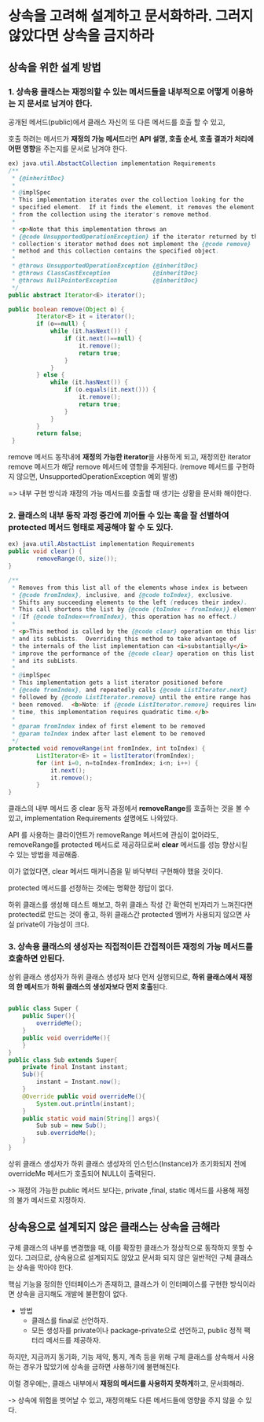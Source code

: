# 상속을 고려해 설계하고 문서화하라. 그러지 않았다면 상속을 금지하라

## 상속을 위한 설계 방법
### 1. 상속용 클래스는 재정의할 수 있는 메서드들을 내부적으로 어떻게 이용하는 지 문서로 남겨야 한다.
공개된 메서드(public)에서 클래스 자신의 또 다른 메서드를 호출 할 수 있고,

호출 하려는 메서드가 **재정의 가능 메서드**라면 **API 설명, 호출 순서, 호출 결과가 처리에 어떤 영향**을 주는지를 문서로 남겨야 한다.

```java
ex) java.util.AbstactCollection implementation Requirements
/**
 * {@inheritDoc}
 *
 * @implSpec
 * This implementation iterates over the collection looking for the
 * specified element.  If it finds the element, it removes the element
 * from the collection using the iterator's remove method.
 *
 * <p>Note that this implementation throws an
 * {@code UnsupportedOperationException} if the iterator returned by this
 * collection's iterator method does not implement the {@code remove}
 * method and this collection contains the specified object.
 *
 * @throws UnsupportedOperationException {@inheritDoc}
 * @throws ClassCastException            {@inheritDoc}
 * @throws NullPointerException          {@inheritDoc}
 */
public abstract Iterator<E> iterator();

public boolean remove(Object o) {
        Iterator<E> it = iterator();
        if (o==null) {
            while (it.hasNext()) {
                if (it.next()==null) {
                    it.remove();
                    return true;
                }
            }
        } else {
            while (it.hasNext()) {
                if (o.equals(it.next())) {
                    it.remove();
                    return true;
                }
            }
        }
        return false;
 }
```
remove 메서드 동작내에 **재정의 가능한 iterator**을 사용하게 되고,
재정의한 iterator remove 메서드가 해당 remove 메서드에 영향을 주게된다.
(remove 메서드를 구현하지 않으면, UnsupportedOperationException 예외 발생)

=> 내부 구현 방식과 재정의 가능 메서드를 호출할 때 생기는 상황을 문서화 해야한다.

### 2. 클래스의 내부 동작 과정 중간에 끼어들 수 있는 훅을 잘 선별하여 protected 메서드 형태로 제공해야 할 수 도 있다.

```java
ex) java.util.AbstactList implementation Requirements
public void clear() {
        removeRange(0, size());
}

/**
 * Removes from this list all of the elements whose index is between
 * {@code fromIndex}, inclusive, and {@code toIndex}, exclusive.
 * Shifts any succeeding elements to the left (reduces their index).
 * This call shortens the list by {@code (toIndex - fromIndex)} elements.
 * (If {@code toIndex==fromIndex}, this operation has no effect.)
 *
 * <p>This method is called by the {@code clear} operation on this list
 * and its subLists.  Overriding this method to take advantage of
 * the internals of the list implementation can <i>substantially</i>
 * improve the performance of the {@code clear} operation on this list
 * and its subLists.
 *
 * @implSpec
 * This implementation gets a list iterator positioned before
 * {@code fromIndex}, and repeatedly calls {@code ListIterator.next}
 * followed by {@code ListIterator.remove} until the entire range has
 * been removed.  <b>Note: if {@code ListIterator.remove} requires linear
 * time, this implementation requires quadratic time.</b>
 *
 * @param fromIndex index of first element to be removed
 * @param toIndex index after last element to be removed
 */
protected void removeRange(int fromIndex, int toIndex) {
        ListIterator<E> it = listIterator(fromIndex);
        for (int i=0, n=toIndex-fromIndex; i<n; i++) {
            it.next();
            it.remove();
        }
}
```

클래스의 내부 메서드 중 clear 동작 과정에서 **removeRange**를 호출하는 것을 볼 수 있고, implementation Requirements 설명에도 나와있다.

API 를 사용하는 클라이언트가 removeRange 메서드에 관심이 없어라도,
removeRange를 protected 메서드로 제공하므로써 **clear** 메서드를 성능 향상시킬 수 있는 방법을 제공해줌.

이가 없었다면, clear 메서드 매커니즘을 밑 바닥부터 구현해야 했을 것이다.

protected 메서드를 선정하는 것에는 명확한 정답이 없다.

하위 클래스를 생성해 테스트 해보고, 하위 클래스 작성 간 확연히 빈자리가 느껴진다면 protected로 만드는 것이 좋고,
하위 클래스간 protected 멤버가 사용되지 않으면 사실 private이 가능성이 크다.

### 3. 상속용 클래스의 생성자는 직접적이든 간접적이든 재정의 가능 메서드를 호출하면 안된다.

상위 클래스 생성자가 하위 클래스 생성자 보다 먼저 실행되므로, **하위 클래스에서 재정의 한 메서드**가 **하위 클래스의 생성자보다 먼저 호출**된다.

```java

public class Super {
    public Super(){
        overrideMe();
    }
    public void overrideMe(){
    }
}
public class Sub extends Super{
    private final Instant instant;
    Sub(){
        instant = Instant.now();
    }
    @Override public void overrideMe(){
        System.out.println(instant);
    }
    public static void main(String[] args){
        Sub sub = new Sub();
        sub.overrideMe();
    }
}
```
상위 클래스 생성자가 하위 클래스 생성자의 인스턴스(Instance)가 초기화되지 전에 overrideMe 메서드가 호출되어 NULL이 출력된다.

-> 재정의 가능한 public 메서드 보다는, private ,final, static 메서드를 사용해 재정의 불가 메서드로 지정하자.

## 상속용으로 설계되지 않은 클래스는 상속을 금해라
구체 클래스의 내부를 변경했을 때, 이를 확장한 클래스가 정상적으로 동작하지 못할 수 있다.
그러므로, 상속용으로 설계되지도 않았고 문서화 되지 않은 일반적인 구체 클래스는 상속을 막아야 한다.

핵심 기능을 정의한 인터페이스가 존재하고, 클래스가 이 인터페이스를 구현한 방식이라면 상속을 금지해도 개발에 불편함이 없다.
- 방법
  - 클래스를 final로 선언하자.
  - 모든 생성자를 private이나 package-private으로 선언하고, public 정적 팩터리 메서드를 제공하자.

하지만, 지금까지 동기화, 기능 제약, 통지, 계측 등을 위해 구체 클래스를 상속해서 사용하는 경우가 많았기에 상속을 금하면 사용하기에 불편해진다.

이럴 경우에는,  클래스 내부에서 **재정의 메서드를 사용하지 못하게**하고, 문서화해라.

-> 상속에 위험을 벗어날 수 있고, 재정의해도 다른 메서드들에 영향을 주지 않을 수 있다.

